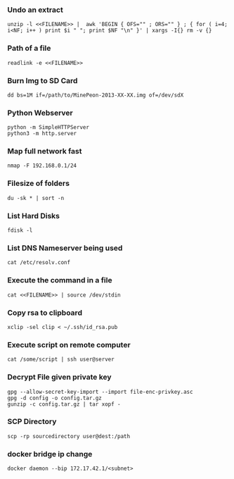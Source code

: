 ### Undo an extract
```
unzip -l <<FILENAME>> |  awk 'BEGIN { OFS="" ; ORS="" } ; { for ( i=4; i<NF; i++ ) print $i " "; print $NF "\n" }' | xargs -I{} rm -v {}
```

### Path of a file
```
readlink -e <<FILENAME>>
```

### Burn Img to SD Card
```
dd bs=1M if=/path/to/MinePeon-2013-XX-XX.img of=/dev/sdX
```

### Python Webserver
```
python -m SimpleHTTPServer
python3 -m http.server
```

### Map full network fast
```
nmap -F 192.168.0.1/24
```

### Filesize of folders
```
du -sk * | sort -n
```

### List Hard Disks
```
fdisk -l
```

### List DNS Nameserver being used
```
cat /etc/resolv.conf
```

### Execute the command in a file
```
cat <<FILENAME>> | source /dev/stdin
```

### Copy rsa to clipboard
```
xclip -sel clip < ~/.ssh/id_rsa.pub
```

### Execute script on remote computer
```
cat /some/script | ssh user@server
```

### Decrypt File given private key
```
gpg --allow-secret-key-import --import file-enc-privkey.asc
gpg -d config -o config.tar.gz
gunzip -c config.tar.gz | tar xopf -
```

### SCP Directory
```
scp -rp sourcedirectory user@dest:/path
```

### docker bridge ip change
```
docker daemon --bip 172.17.42.1/<subnet>
```
